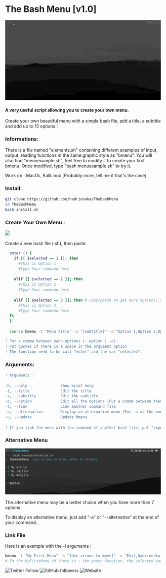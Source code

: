 # The Bash Menu [v1.0]
![](menu.gif)
#### A very useful script allowing you to create your own menu.
<p>Create your own beautiful menu with a simple bash file, add a title, a subtitle and
add up to 15 options !</p>

### Informations:
<p>There is a file named "elements.sh" containing different examples of input, output, reading functions in the same graphic style as "bmenu". You will also find "menuexample.sh", feel free to modify it to create your first bmenu. Once modified, type "bash menuexample.sh" to try it.</p>
<p>Work on : MacOs, KaliLinux [Probably more, tell me if that's the case]</p>

### Install:
```bash
git clone https://github.com/hadrienaka/TheBashMenu
cd TheBashMenu
bash install.sh
```

### Create Your Own Menu :
![](menuexemple.gif)

<p> Create a new bash file (.sh), then paste:</p>

```bash
  enter () {
    if [[ $selected == 1 ]]; then 
      #This is Option 1
      #Type Your command here

    elif [[ $selected == 2 ]]; then 
      #This is Option 2
      #Type Your command here

    elif [[ $selected == 3 ]]; then # Copy/paste to get more options, change 3 to 4
      #This is Option 3
      #Type Your command here
  fi
  }

  source bmenu -t "Menu Title" -s "[SubTitle]" -o "Option 1,Option 2,Option 3"

```

```diff
! Put a comma between each options (--option | -o)
! Put quotes if there is a space in the argument option
! The function need to be call "enter" and the var "selected".
```

### Arguments:

```diff
! Arguments :

-h, --help               Show brief help
-t, --title              Edit the title
-s, --subtitle           Edit the subtitle
-o, --option             Edit all the options (Put a comma between them)
-l, --link               Link another command file
-a, --alternative        Display an alternative menu (Put -a at the end of the command)
-u, --update             Update bmenu

! If you link the menu with the command of another bash file, put "export -f" on your commandnamefile.sh and the arguments "-l commandnamefile.sh" to the bmenu command.
```

### Alternative Menu
![](menualternative.jpg)

<p> The alternative menu may be a better choice when you have more than 7 options </p>
<p> To display an alternative menu, just add "-a" or "--alternative" at the end of your command. </p>

### Link File

<p> Here is an exemple with the -l arguments : </p>

```bash
bmenu -t "My First Menu" -s "[Use arrows to move]" -o "Exit,hadrienaka.fr,Twitter" -l MyFirstMenu.sh
# In the MyFirstMenu.sh there is : the enter function, the selected var and "export -f"
```


![Twitter Follow](https://img.shields.io/twitter/follow/hadrienaka?label=%40HadrienAka&logo=twitter&logoColor=ffffff&style=for-the-badge)
![GitHub followers](https://img.shields.io/github/followers/hadrienaka?color=9F9F9F&label=%40HadrienAka&logo=github&style=for-the-badge)
![Website](https://img.shields.io/website?color=9F9F9F&label=Hadrienaka.fr&logo=brave&logoColor=ffffff&style=for-the-badge&up_message=SEE&url=https%3A%2F%2Fhadrienaka.fr)
